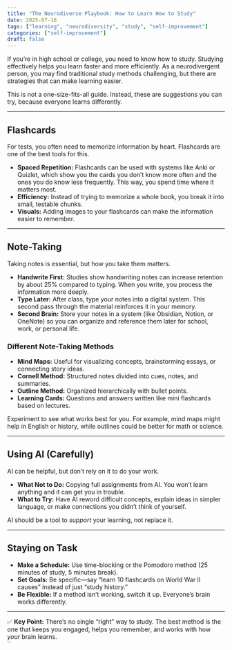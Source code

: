 ```yaml
---
title: "The Neurodiverse Playbook: How to Learn How to Study"
date: 2025-07-16
tags: ["learning", "neurodiversity", "study", "self-improvement"]
categories: ["self-improvement"]
draft: false
---
```


If you’re in high school or college, you need to know how to study. Studying effectively helps you learn faster and more efficiently. As a neurodivergent person, you may find traditional study methods challenging, but there are strategies that can make learning easier.  

This is not a one-size-fits-all guide. Instead, these are suggestions you can try, because everyone learns differently.  

---

## Flashcards  
For tests, you often need to memorize information by heart. Flashcards are one of the best tools for this.  

- **Spaced Repetition:** Flashcards can be used with systems like Anki or Quizlet, which show you the cards you don’t know more often and the ones you do know less frequently. This way, you spend time where it matters most.  
- **Efficiency:** Instead of trying to memorize a whole book, you break it into small, testable chunks.  
- **Visuals:** Adding images to your flashcards can make the information easier to remember.  

---

## Note-Taking  
Taking notes is essential, but how you take them matters.  

- **Handwrite First:** Studies show handwriting notes can increase retention by about 25% compared to typing. When you write, you process the information more deeply.  
- **Type Later:** After class, type your notes into a digital system. This second pass through the material reinforces it in your memory.  
- **Second Brain:** Store your notes in a system (like Obsidian, Notion, or OneNote) so you can organize and reference them later for school, work, or personal life.  

### Different Note-Taking Methods  
- **Mind Maps:** Useful for visualizing concepts, brainstorming essays, or connecting story ideas.  
- **Cornell Method:** Structured notes divided into cues, notes, and summaries.  
- **Outline Method:** Organized hierarchically with bullet points.  
- **Learning Cards:** Questions and answers written like mini flashcards based on lectures.  

Experiment to see what works best for you. For example, mind maps might help in English or history, while outlines could be better for math or science.  

---

## Using AI (Carefully)  
AI can be helpful, but don’t rely on it to do your work.  

- **What Not to Do:** Copying full assignments from AI. You won’t learn anything and it can get you in trouble.  
- **What to Try:** Have AI reword difficult concepts, explain ideas in simpler language, or make connections you didn’t think of yourself.  

AI should be a tool to *support* your learning, not replace it.  

---

## Staying on Task  
- **Make a Schedule:** Use time-blocking or the Pomodoro method (25 minutes of study, 5 minutes break).  
- **Set Goals:** Be specific—say “learn 10 flashcards on World War II causes” instead of just “study history.”  
- **Be Flexible:** If a method isn’t working, switch it up. Everyone’s brain works differently.  

---

✅ **Key Point:** There’s no single “right” way to study. The best method is the one that keeps you engaged, helps you remember, and works with how *your* brain learns.  
``
